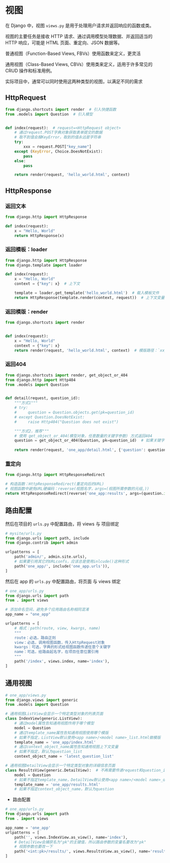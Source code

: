 # 视图

在 Django 中，视图 `views.py` 是用于处理用户请求并返回响应的函数或类。

视图的主要任务是接收 HTTP 请求、通过调用模型处理数据、并返回适当的 HTTP 响应，可能是 HTML 页面、重定向、JSON 数据等。

普通视图（Function-Based Views, FBVs）使用函数来定义，更灵活

通用视图（Class-Based Views, CBVs）使用类来定义，适用于许多常见的 CRUD 操作和标准用例。

实际项目中，通常可以同时使用这两种类型的视图，以满足不同的需求

## HttpRequest

```python
from django.shortcuts import render  # 引入快捷函数
from .models import Question  # 引入模型


def index(request):  # request=<HttpRequest object>
    # 通过request.POST字典对象获取表单提交的数据
    # 取不到值会报KeyError，取到的值永远是字符串
    try:
        xxx = request.POST["key_name"]
    except (KeyError, Choice.DoesNotExist):
        pass
    else:
        pass

    return render(request, 'hello_world.html', context)
```

## HttpResponse

### 返回文本

```python
from django.http import HttpResponse

def index(request):
    x = "Hello, World"
    return HttpResponse(x)
```

### 返回模板：loader

```python
from django.http import HttpResponse
from django.template import loader

def index(request):
    x = "Hello, World"
    context = {"key": x}  # 上下文

    template = loader.get_template('hello_world.html')  # 载入模板文件
    return HttpResponse(template.render(context, request))  # 上下文变量的值将被渲染到模版中的对应变量：{{ key }}
```

### 返回模版：render

```python
from django.shortcuts import render


def index(request):
    x = "Hello, World"
    context = {"key": x}
    return render(request, 'hello_world.html', context)  # 模版路径：`xx_app/templates/xx.html`
```

### 返回404

```python
from django.shortcuts import render, get_object_or_404
from django.http import Http404
from .models import Question


def detail(request, question_id):
    """方式1"""
    # try:
    #     question = Question.objects.get(pk=question_id)
    # except Question.DoesNotExist:
    #     raise Http404("Question does not exist")

    """方式2，推荐"""
    # 使用 get_object_or_404(模型对象，任意数量的关键字参数) 方式返回404
    question = get_object_or_404(Question, pk=question_id)  # 如果关键字参数查不到结果则返回404
    
    return render(request, 'one_app/detail.html', {'question': question})
```

### 重定向

```python
from django.http import HttpResponseRedirect

# 构造函数：HttpResponseRedirect(重定向后的URL)
# 视图函数中避免URL硬编码：reverse(视图名字，args=(视图所需参数的元组,))
return HttpResponseRedirect(reverse('one_app:results', args=(question.id,)))  # /one_app/3/results/
```

## 路由配置

然后在项目的 `urls.py` 中配置路由，将 views 与 项目绑定

```python
# mysite/urls.py
from django.urls import path, include
from django.contrib import admin

urlpatterns = [
    path('admin/', admin.site.urls),
    # 如果要引用其它的URLconfs，应该总是使用inlcude()这种形式
    path('one_app/', include('one_app.urls')),
]
```

然后在 app 的 `urls.py` 中配置路由，将页面 与 views 绑定

```python
# one_app/urls.py
from django.urls import path
from . import views

# 添加命名空间，避免多个应用路由名称相同混淆
app_name = "one_app"

urlpatterns = [
    # 格式：path(route, view, kwargs, name)
    """
    route：必选，路由正则
    view：必选，调用视图函数，传入HttpRequest对象
    kwargs：可选，字典的形式给视图函数传递任意个关键字
    name：可选，给路由起名字，在项目任意位置引用
    """
    path('/index', views.index, name='index'),
]
```

## 通用视图

```python
# one_app/views.py
from django.views import generic
from .models import Question

# 通用视图ListView会显示一个特定类型对象的列表页面
class IndexView(generic.ListView):
    # 通过model属性告知通用视图作用于哪个模型
    model = Question
    # 通过template_name属性告知通用视图使用哪个模版
    # 如果不指定，ListView默认使用<app name>/<model name>_list.html做模版
    template_name = 'one_app/index.html'
    # 通过context_object_name属性告知通用视图上下文变量
    # 如果不指定，默认为question_list
    context_object_name = 'latest_question_list'

# 通用视图DetailView会显示一个特定类型对象的详细信息页面
class ResultsView(generic.DetailView):  # 不再需要传递request和question_id
    model = Question
    # 如果不指定template_name，DetailView默认使用<app name>/<model name>_detail.html做模版
    template_name = 'one_app/results.html'
    # 如果不指定context_object_name，默认为question
```

- 路由配置

```python
# one_app/urls.py
from django.urls import path
from . import views

app_name = 'one_app'
urlpatterns = [
    path('', views.IndexView.as_view(), name='index'),
    # DetailView会捕获名为"pk"的主键值，所以路由参数的变量名要改为"pk"
    # 视图参数也要改一下
    path('<int:pk>/results/', views.ResultsView.as_view(), name='results'),
]
```
